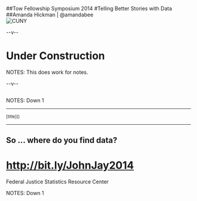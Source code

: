 
##Tow Fellowship Symposium 2014
#Telling Better Stories with Data
##Amanda Hickman | @amandabee  
  ![CUNY](/talks/utilities/cuny_square_RGB_orange.jpg "CUNY Graduate School of Journalism")
  
--v-- 

# Under Construction

NOTES: 
This does work for notes. 
  
--v-- 

## 
## 

NOTES: 
Down 1

----- 
<section data-background="imgs/banned_books.png">
    <small class="caption">[title]()</small>
    <aside class="notes"></aside>
</section>

-----

## So ... where do you find data?
# <http://bit.ly/JohnJay2014>

Federal Justice Statistics Resource Center

NOTES: 
Down 1

